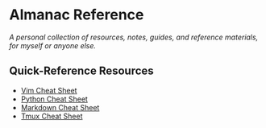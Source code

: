 # Almanac Reference
_A personal collection of resources, notes, guides, and reference materials, for myself or anyone else._

## Quick-Reference Resources
- [Vim Cheat Sheet](https://vimsheet.com/)
- [Python Cheat Sheet](https://www.pythoncheatsheet.org/)
- [Markdown Cheat Sheet](https://www.markdownguide.org/cheat-sheet)
- [Tmux Cheat Sheet](https://tmuxcheatsheet.com/)
